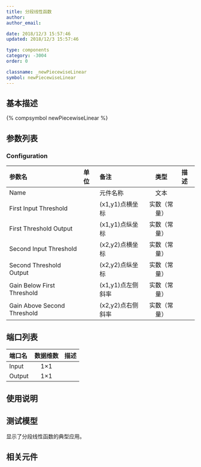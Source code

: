 ```yaml
---
title: 分段线性函数
author: 
author_email:

date: 2018/12/3 15:57:46
updated: 2018/12/3 15:57:46

type: components
category: -3004
order: 0

classname: _newPiecewiseLinear
symbol: newPiecewiseLinear
---
```

## 基本描述
{% compsymbol newPiecewiseLinear %}

## 参数列表
### Configuration
| 参数名 | 单位 | 备注 | 类型 | 描述 |
| :--- | :--- | :--- | :--: | :--- |
| Name |  | 元件名称 | 文本 |  |
| First Input Threshold |  | (x1,y1)点横坐标 | 实数（常量） |  |
| First Threshold Output |  | (x1,y1)点纵坐标 | 实数（常量） |  |
| Second Input Threshold |  | (x2,y2)点横坐标 | 实数（常量） |  |
| Second Threshold Output |  | (x2,y2)点纵坐标 | 实数（常量） |  |
| Gain Below First Threshold |  | (x1,y1)点左侧斜率 | 实数（常量） |  |
| Gain Above Second Threshold |  | (x2,y2)点右侧斜率 | 实数（常量） |  |


## 端口列表

| 端口名 | 数据维数 | 描述 |
| :--- | :--:  | :--- |
| Input | 1×1 | |                   
| Output | 1×1 | |                   

## 使用说明


## 测试模型
[<test name>](<test link>)显示了分段线性函数的典型应用。

## 相关元件


